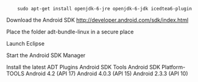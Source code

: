 


        sudo apt-get install openjdk-6-jre openjdk-6-jdk icedtea6-plugin

Download the Android SDK
http://developer.android.com/sdk/index.html

Place the folder adt-bundle-linux in a secure place

Launch Eclipse

Start the Android SDK Manager

Install the latest ADT Plugins
  Android SDK Tools
  Android SDK Platform-TOOLS
  Android 4.2   (API 17)
  Android 4.0.3 (API 15)
  Android 2.3.3 (API 10)
  
